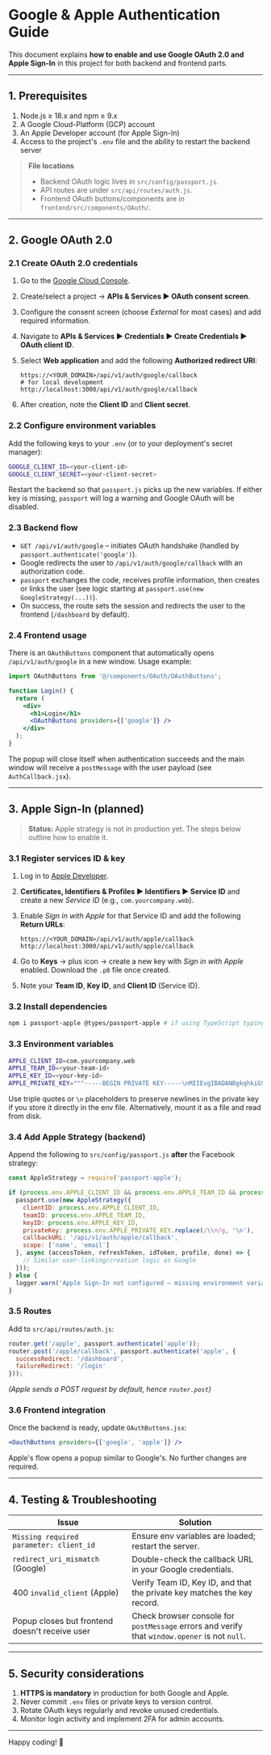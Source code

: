 # Google & Apple Authentication Guide

This document explains **how to enable and use Google OAuth 2.0 and Apple Sign-In** in this project for both backend and frontend parts.

---

## 1. Prerequisites

1. Node.js ≥ 18.x and npm ≥ 9.x
2. A Google Cloud-Platform (GCP) account
3. An Apple Developer account (for Apple Sign-In)
4. Access to the project's `.env` file and the ability to restart the backend server

> **File locations**
> * Backend OAuth logic lives in `src/config/passport.js`.
> * API routes are under `src/api/routes/auth.js`.
> * Frontend OAuth buttons/components are in `frontend/src/components/OAuth/`.

---

## 2. Google OAuth 2.0

### 2.1 Create OAuth 2.0 credentials

1. Go to the [Google Cloud Console](https://console.cloud.google.com/).
2. Create/select a project → **APIs & Services ▶ OAuth consent screen**.
3. Configure the consent screen (choose *External* for most cases) and add required information.
4. Navigate to **APIs & Services ▶ Credentials ▶ Create Credentials ▶ OAuth client ID**.
5. Select **Web application** and add the following **Authorized redirect URI**:

   ```
   https://<YOUR_DOMAIN>/api/v1/auth/google/callback
   # for local development
   http://localhost:3000/api/v1/auth/google/callback
   ```

6. After creation, note the **Client ID** and **Client secret**.

### 2.2 Configure environment variables

Add the following keys to your `.env` (or to your deployment's secret manager):

```bash
GOOGLE_CLIENT_ID=<your-client-id>
GOOGLE_CLIENT_SECRET=<your-client-secret>
```

Restart the backend so that `passport.js` picks up the new variables. If either key is missing, `passport` will log a warning and Google OAuth will be disabled.

### 2.3 Backend flow

* `GET /api/v1/auth/google` – initiates OAuth handshake (handled by `passport.authenticate('google')`).
* Google redirects the user to `/api/v1/auth/google/callback` with an authorization code.
* `passport` exchanges the code, receives profile information, then creates or links the user (see logic starting at `passport.use(new GoogleStrategy(...))`).
* On success, the route sets the session and redirects the user to the frontend (`/dashboard` by default).

### 2.4 Frontend usage

There is an `OAuthButtons` component that automatically opens `/api/v1/auth/google` in a new window. Usage example:

```jsx
import OAuthButtons from '@/components/OAuth/OAuthButtons';

function Login() {
  return (
    <div>
      <h1>Login</h1>
      <OAuthButtons providers={['google']} />
    </div>
  );
}
```

The popup will close itself when authentication succeeds and the main window will receive a `postMessage` with the user payload (see `AuthCallback.jsx`).

---

## 3. Apple Sign-In (planned)

> **Status:** Apple strategy is not in production yet. The steps below outline how to enable it.

### 3.1 Register services ID & key

1. Log in to [Apple Developer](https://developer.apple.com/account/).
2. **Certificates, Identifiers & Profiles ▶ Identifiers ▶ Service ID** and create a new *Service ID* (e.g., `com.yourcompany.web`).
3. Enable *Sign in with Apple* for that Service ID and add the following **Return URLs**:

   ```
   https://<YOUR_DOMAIN>/api/v1/auth/apple/callback
   http://localhost:3000/api/v1/auth/apple/callback
   ```
4. Go to **Keys** → plus icon → create a new key with *Sign in with Apple* enabled. Download the `.p8` file once created.
5. Note your **Team ID**, **Key ID**, and **Client ID** (Service ID).

### 3.2 Install dependencies

```bash
npm i passport-apple @types/passport-apple # if using TypeScript typings
```

### 3.3 Environment variables

```bash
APPLE_CLIENT_ID=com.yourcompany.web
APPLE_TEAM_ID=<your-team-id>
APPLE_KEY_ID=<your-key-id>
APPLE_PRIVATE_KEY="""-----BEGIN PRIVATE KEY-----\nMIIEvgIBADANBgkqhkiG9w0BAQ...\n-----END PRIVATE KEY-----"""
```

Use triple quotes or `\n` placeholders to preserve newlines in the private key if you store it directly in the env file. Alternatively, mount it as a file and read from disk.

### 3.4 Add Apple Strategy (backend)

Append the following to `src/config/passport.js` **after** the Facebook strategy:

```js
const AppleStrategy = require('passport-apple');

if (process.env.APPLE_CLIENT_ID && process.env.APPLE_TEAM_ID && process.env.APPLE_KEY_ID && process.env.APPLE_PRIVATE_KEY) {
  passport.use(new AppleStrategy({
    clientID: process.env.APPLE_CLIENT_ID,
    teamID: process.env.APPLE_TEAM_ID,
    keyID: process.env.APPLE_KEY_ID,
    privateKey: process.env.APPLE_PRIVATE_KEY.replace(/\\n/g, '\n'),
    callbackURL: '/api/v1/auth/apple/callback',
    scope: ['name', 'email']
  }, async (accessToken, refreshToken, idToken, profile, done) => {
    // Similar user-linking/creation logic as Google
  }));
} else {
  logger.warn('Apple Sign-In not configured – missing environment variables');
}
```

### 3.5 Routes

Add to `src/api/routes/auth.js`:

```js
router.get('/apple', passport.authenticate('apple'));
router.post('/apple/callback', passport.authenticate('apple', {
  successRedirect: '/dashboard',
  failureRedirect: '/login'
}));
```

*(Apple sends a POST request by default, hence `router.post`)*

### 3.6 Frontend integration

Once the backend is ready, update `OAuthButtons.jsx`:

```jsx
<OauthButtons providers={['google', 'apple']} />
```

Apple's flow opens a popup similar to Google's. No further changes are required.

---

## 4. Testing & Troubleshooting

| Issue | Solution |
|-------|----------|
| `Missing required parameter: client_id` | Ensure env variables are loaded; restart the server. |
| `redirect_uri_mismatch` (Google) | Double-check the callback URL in your Google credentials. |
| 400 `invalid_client` (Apple) | Verify Team ID, Key ID, and that the private key matches the key record. |
| Popup closes but frontend doesn't receive user | Check browser console for `postMessage` errors and verify that `window.opener` is not `null`. |

---

## 5. Security considerations

1. **HTTPS is mandatory** in production for both Google and Apple.
2. Never commit `.env` files or private keys to version control.
3. Rotate OAuth keys regularly and revoke unused credentials.
4. Monitor login activity and implement 2FA for admin accounts.

---

Happy coding! 🎉 